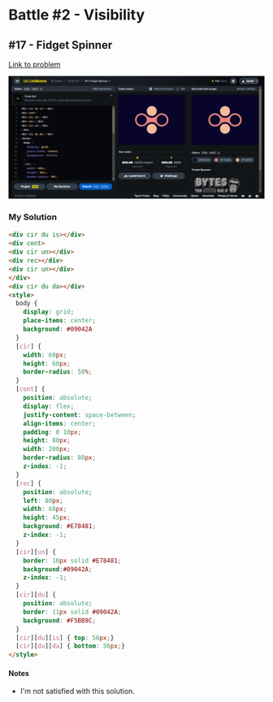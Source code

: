 # Battle #2 - Visibility

## #17 - Fidget Spinner

[Link to problem](https://cssbattle.dev/play/17)

![Result](../../assets/017.fidget-spinner.png)

### My Solution

```html
<div cir du is></div>
<div cont>
<div cir un></div>
<div rec></div>
<div cir un></div>
</div>
<div cir du da></div>
<style>
  body {
    display: grid;
    place-items: center;
    background: #09042A
  }
  [cir] {
    width: 60px;
    height: 60px;
    border-radius: 50%;
  }
  [cont] {
    position: absolute;
    display: flex;
    justify-content: space-between;
    align-items: center;
    padding: 0 10px;
    height: 80px;
    width: 200px;
    border-radius: 80px;
    z-index: -1;
  }
  [rec] {
    position: absolute;
    left: 80px;
    width: 60px;
    height: 45px;
    background: #E78481;
    z-index: -1;
  }
  [cir][un] { 
    border: 10px solid #E78481;
    background:#09042A;
    z-index: -1;
  }
  [cir][du] {
    position: absolute;
    border: 11px solid #09042A;
    background: #F5BB9C;
  }
  [cir][du][is] { top: 56px;}
  [cir][du][da] { bottom: 56px;}
</style>
```

#### Notes

- I'm not satisfied with this solution.
